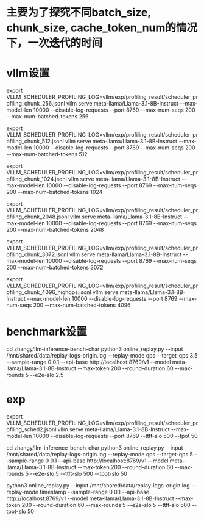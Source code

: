# 主要为了探究不同batch_size, chunk_size, cache_token_num的情况下，一次迭代的时间

# vllm设置

export VLLM_SCHEDULER_PROFILING_LOG=vllm/exp/profiling_result/scheduler_profiling_chunk_256.jsonl
vllm serve meta-llama/Llama-3.1-8B-Instruct --max-model-len 10000 --disable-log-requests --port 8769 --max-num-seqs 200 --max-num-batched-tokens 256

export VLLM_SCHEDULER_PROFILING_LOG=vllm/exp/profiling_result/scheduler_profiling_chunk_512.jsonl
vllm serve meta-llama/Llama-3.1-8B-Instruct --max-model-len 10000 --disable-log-requests --port 8769 --max-num-seqs 200 --max-num-batched-tokens 512

export VLLM_SCHEDULER_PROFILING_LOG=vllm/exp/profiling_result/scheduler_profiling_chunk_1024.jsonl
vllm serve meta-llama/Llama-3.1-8B-Instruct --max-model-len 10000 --disable-log-requests --port 8769 --max-num-seqs 200 --max-num-batched-tokens 1024

export VLLM_SCHEDULER_PROFILING_LOG=vllm/exp/profiling_result/scheduler_profiling_chunk_2048.jsonl
vllm serve meta-llama/Llama-3.1-8B-Instruct --max-model-len 10000 --disable-log-requests --port 8769 --max-num-seqs 200 --max-num-batched-tokens 2048

export VLLM_SCHEDULER_PROFILING_LOG=vllm/exp/profiling_result/scheduler_profiling_chunk_3072.jsonl
vllm serve meta-llama/Llama-3.1-8B-Instruct --max-model-len 10000 --disable-log-requests --port 8769 --max-num-seqs 200 --max-num-batched-tokens 3072

export VLLM_SCHEDULER_PROFILING_LOG=vllm/exp/profiling_result/scheduler_profiling_chunk_4096_highqps.jsonl
vllm serve meta-llama/Llama-3.1-8B-Instruct --max-model-len 10000 --disable-log-requests --port 8769 --max-num-seqs 200 --max-num-batched-tokens 4096

# benchmark设置

cd zhangy/llm-inference-bench-char
python3 online_replay.py --input /mnt/shared/data/replay-logs-origin.log --replay-mode qps --target-qps 3.5 --sample-range 0 0.1  --api-base http://localhost:8769/v1 --model meta-llama/Llama-3.1-8B-Instruct --max-token 200 --round-duration 60 --max-rounds 5 --e2e-slo 2.5

# exp

export VLLM_SCHEDULER_PROFILING_LOG=vllm/exp/profiling_result/scheduler_profiling_sched2.jsonl
vllm serve meta-llama/Llama-3.1-8B-Instruct --max-model-len 10000 --disable-log-requests --port 8769 --ttft-slo 500 --tpot 50

cd zhangy/llm-inference-bench-char
python3 online_replay.py --input /mnt/shared/data/replay-logs-origin.log --replay-mode qps --target-qps 5 --sample-range 0 0.1  --api-base http://localhost:8769/v1 --model meta-llama/Llama-3.1-8B-Instruct --max-token 200 --round-duration 60 --max-rounds 5 --e2e-slo 5 --ttft-slo 500 --tpot-slo 50

python3 online_replay.py --input /mnt/shared/data/replay-logs-origin.log --replay-mode timestamp --sample-range 0 0.1  --api-base http://localhost:8769/v1 --model meta-llama/Llama-3.1-8B-Instruct --max-token 200 --round-duration 60 --max-rounds 5 --e2e-slo 5 --ttft-slo 500 --tpot-slo 50